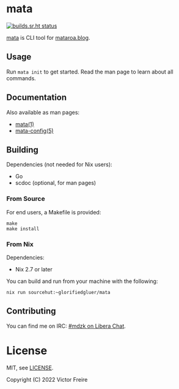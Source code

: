 # mata

[![builds.sr.ht status](https://builds.sr.ht/~glorifiedgluer/mata.svg)](https://builds.sr.ht/~glorifiedgluer/mata?)

[mata](https://git.sr.ht/~glorifiedgluer/mata) is CLI tool for [mataroa.blog](https://mataroa.blog).

## Usage

Run `mata init` to get started. Read the man page to learn about all commands.

## Documentation

Also available as man pages:

- [mata(1)](https://git.sr.ht/~glorifiedgluer/mata/tree/master/item/doc/mata.1.scd)
- [mata-config(5)](https://git.sr.ht/~glorifiedgluer/mata/tree/master/item/doc/mata-config.5.scd)

## Building

Dependencies (not needed for Nix users):

- Go
- scdoc (optional, for man pages)

### From Source

For end users, a Makefile is provided:

```
make
make install
```

### From Nix

Dependencies:

- Nix 2.7 or later

You can build and run from your machine with the following:

```
nix run sourcehut:~glorifiedgluer/mata
```

## Contributing

You can find me on IRC: [#mdzk on Libera Chat](ircs://irc.libera.chat/#mdzk).

# License

MIT, see [LICENSE](https://git.sr.ht/~glorifiedgluer/mata/tree/master/LICENSE).

Copyright (C) 2022 Victor Freire
